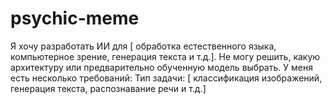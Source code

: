 # psychic-meme
Я хочу разработать ИИ для [ обработка естественного языка, компьютерное зрение, генерация текста и т.д.]. Не могу решить, какую архитектуру или предварительно обученную модель выбрать. У меня есть несколько требований:  Тип задачи: [ классификация изображений, генерация текста, распознавание речи и т.д.]
